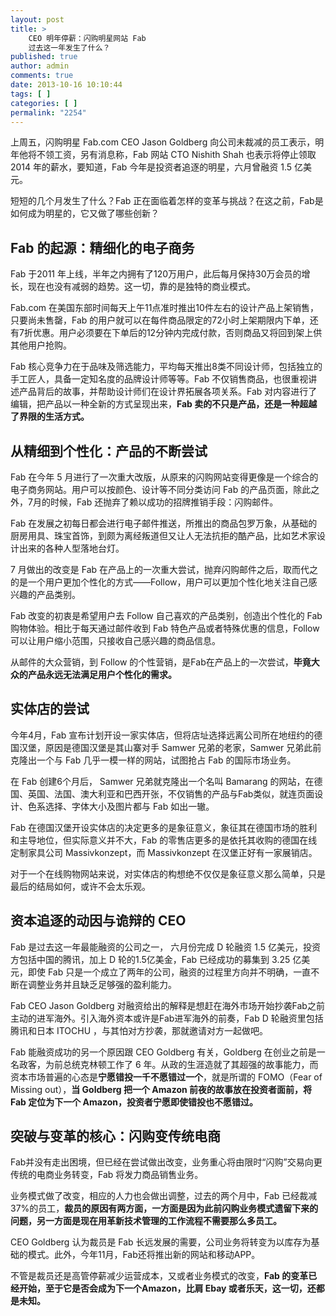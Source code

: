```yaml
---
layout: post
title: >
    CEO 明年停薪：闪购明星网站 Fab
    过去这一年发生了什么？
published: true
author: admin
comments: true
date: 2013-10-16 10:10:44
tags: [ ]
categories: [ ]
permalink: "2254"
---
```

上周五，闪购明星 Fab.com CEO Jason Goldberg 向公司未裁减的员工表示，明年他将不领工资，另有消息称，Fab 网站 CTO Nishith Shah 也表示将停止领取 2014 年的薪水，要知道，Fab 今年是投资者追逐的明星，六月曾融资 1.5 亿美元。



短短的几个月发生了什么？Fab 正在面临着怎样的变革与挑战？在这之前，Fab是如何成为明星的，它又做了哪些创新？

## Fab 的起源：精细化的电子商务

Fab 于2011 年上线，半年之内拥有了120万用户，此后每月保持30万会员的增长，现在也没有减弱的趋势。这一切，靠的是独特的商业模式。



Fab.com 在美国东部时间每天上午11点准时推出10件左右的设计产品上架销售，只要尚未售罄，Fab 的用户就可以在每件商品限定的72小时上架期限内下单，还有7折优惠。用户必须要在下单后的12分钟内完成付款，否则商品又将回到架上供其他用户抢购。



Fab 核心竞争力在于品味及筛选能力，平均每天推出8类不同设计师，包括独立的手工匠人，具备一定知名度的品牌设计师等等。Fab 不仅销售商品，也很重视讲述产品背后的故事，并帮助设计师们在设计界拓展各项关系。Fab 对内容进行了编辑，把产品以一种全新的方式呈现出来，**Fab 卖的不只是产品，还是一种超越了界限的生活方式。**

## 从精细到个性化：产品的不断尝试

Fab 在今年 5 月进行了一次重大改版，从原来的闪购网站变得更像是一个综合的电子商务网站。用户可以按颜色、设计等不同分类访问 Fab 的产品页面，除此之外，7月的时候，Fab 还抛弃了赖以成功的招牌推销手段：闪购邮件。

Fab 在发展之初每日都会进行电子邮件推送，所推出的商品包罗万象，从基础的厨房用具、珠宝首饰，到颇为离经叛道但又让人无法抗拒的酷产品，比如艺术家设计出来的各种人型落地台灯。

7 月做出的改变是 Fab 在产品上的一次重大尝试，抛弃闪购邮件之后，取而代之的是一个用户更加个性化的方式——Follow，用户可以更加个性化地关注自己感兴趣的产品类别。



Fab 改变的初衷是希望用户去 Follow 自己喜欢的产品类别，创造出个性化的 Fab 购物体验。相比于每天通过邮件收到 Fab 特色产品或者特殊优惠的信息，Follow 可以让用户缩小范围，只接收自己感兴趣的商品信息。

从邮件的大众营销，到 Follow 的个性营销，是Fab在产品上的一次尝试，**毕竟大众的产品永远无法满足用户个性化的需求。**

## 实体店的尝试

今年4月，Fab 宣布计划开设一家实体店，但将店址选择远离公司所在地纽约的德国汉堡，原因是德国汉堡是其山寨对手 Samwer 兄弟的老家，Samwer 兄弟此前克隆出一个与 Fab 几乎一模一样的网站，试图抢占 Fab 的国际市场业务。

在 Fab 创建6个月后， Samwer 兄弟就克隆出一个名叫 Bamarang 的网站，在德国、英国、法国、澳大利亚和巴西开张，不仅销售的产品与Fab类似，就连页面设计、色系选择、字体大小及图片都与 Fab 如出一辙。

Fab 在德国汉堡开设实体店的决定更多的是象征意义，象征其在德国市场的胜利和主导地位，但实际意义并不大，Fab 的零售店更多的是依托其收购的德国在线定制家具公司 Massivkonzept，而 Massivkonzept 在汉堡正好有一家展销店。



对于一个在线购物网站来说，对实体店的构想绝不仅仅是象征意义那么简单，只是最后的结局如何，或许不会太乐观。

## 资本追逐的动因与诡辩的 CEO

Fab 是过去这一年最能融资的公司之一， 六月份完成 D 轮融资 1.5 亿美元，投资方包括中国的腾讯，加上 D 轮的1.5亿美金，Fab 已经成功的募集到 3.25 亿美元，即使 Fab 只是一个成立了两年的公司，融资的过程里方向并不明确，一直不断在调整业务并且缺乏足够强的盈利能力。



Fab CEO Jason Goldberg 对融资给出的解释是想赶在海外市场开始抄袭Fab之前主动的进军海外。引入海外资本或许是Fab进军海外的前奏，Fab D 轮融资里包括腾讯和日本 ITOCHU ，与其怕对方抄袭，那就邀请对方一起做吧。

Fab 能融资成功的另一个原因跟 CEO Goldberg 有关，Goldberg 在创业之前是一名政客，为前总统克林顿工作了 6 年。从政的生涯造就了其超强的故事能力，而资本市场普遍的心态是**宁愿错投一千不愿错过一个**，就是所谓的 FOMO（Fear of Missing out），**当 Goldberg 把一个 Amazon 前夜的故事放在投资者面前，将 Fab 定位为下一个 Amazon，投资者宁愿即使错投也不愿错过。**

## 突破与变革的核心：闪购变传统电商

Fab并没有走出困境，但已经在尝试做出改变，业务重心将由限时“闪购”交易向更传统的电商业务转变，Fab 将发力商品销售业务。

业务模式做了改变，相应的人力也会做出调整，过去的两个月中，Fab 已经裁减37%的员工，**裁员的原因有两方面，一方面是因为此前闪购业务模式遗留下来的问题，另一方面是现在用革新技术管理的工作流程不需要那么多员工。**

CEO Goldberg 认为裁员是 Fab 长远发展的需要，公司业务将转变为以库存为基础的模式。此外，今年11月，Fab还将推出新的网站和移动APP。

不管是裁员还是高管停薪减少运营成本，又或者业务模式的改变，**Fab 的变革已经开始，至于它是否会成为下一个Amazon，比肩 Ebay 或者乐天，这一切，还都是未知。**